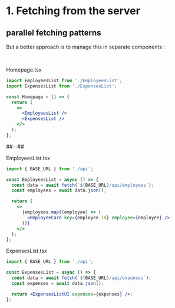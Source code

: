 <!-- .slide: class="two-column with-code " -->

# 1. Fetching from the server

## parallel fetching patterns

But a better approach is to manage this in separate components :

<br/>

Homepage.tsx

```jsx
import EmployeesList from './EmployeesList';
import ExpensesList from './ExpensesList';

const Homepage = () => {
  return (
    <>
      <EmployeesList />
      <ExpensesList />
    </>
  );
};
```

##--##

EmployeesList.tsx

```jsx
import { BASE_URL } from './api';

const EmployeesList = async () => {
  const data = await fetch(`${BASE_URL}/api/employees`);
  const employees = await data.json();

  return (
    <>
      {employees.map((employee) => (
        <EmployeeCard key={employee.id} employee={employee} />
      ))}
    </>
  );
};
```

ExpensesList.tsx

```jsx
import { BASE_URL } from './api';

const ExpensesList = async () => {
  const data = await fetch(`${BASE_URL}/api/expenses`);
  const expenses = await data.json();

  return <ExpensesListUI expenses={expenses} />;
};
```
